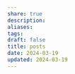 ```yaml
---
share: true
description: 
aliases: 
tags: 
draft: false
title: posts
date: 2024-03-19
updated: 2024-03-19
---
```


```folder-index-content
```